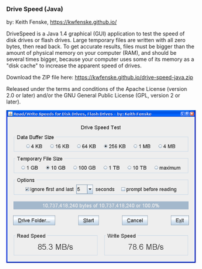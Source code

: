 
### Drive Speed (Java)

by: Keith Fenske, https://kwfenske.github.io/

DriveSpeed is a Java 1.4 graphical (GUI) application to test the speed of disk
drives or flash drives. Large temporary files are written with all zero bytes,
then read back. To get accurate results, files must be bigger than the amount
of physical memory on your computer (RAM), and should be several times bigger,
because your computer uses some of its memory as a "disk cache" to increase the
apparent speed of drives.

Download the ZIP file here: https://kwfenske.github.io/drive-speed-java.zip

Released under the terms and conditions of the Apache License (version 2.0 or
later) and/or the GNU General Public License (GPL, version 2 or later).

![Drive Speed (Java) sample program image](DriveSpeed1.png)
